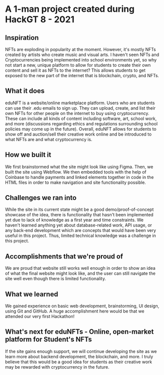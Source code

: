 # A 1-man project created during HackGT 8 - 2021
## Inspiration
NFTs are exploding in popularity at the moment. However, it's mostly NFTs created by artists who create music and visual arts. I haven't seen NFTs and Cryptocurrencies being implemented into school environments yet, so why not start a new, unique platform to allow for students to create their own content and sell it as NFTs to the internet? This allows students to get exposed to the new part of the internet that is blockchain, crypto, and NFTs.

## What it does
eduNFT is a website/online marketplace platform. Users who are students can use their .edu emails to sign up. They can upload, create, and list their own NFTs for other people on the internet to buy using cryptocurrency. These can include all kinds of content including software, art, school work, and more (discussions regarding ethics and regulations surrounding school policies may come up in the future). Overall, eduNFT allows for students to show off and auction/sell their creative work online and be introduced to what NFTs are and what cryptocurrency is.

## How we built it
We first brainstormed what the site might look like using Figma. Then, we built the site using Webflow. We then embedded tools with the help of Coinbase to handle payments and linked elements together in code in the HTML files in order to make navigation and site functionality possible.

## Challenges we ran into
While the site in its current state might be a good demo/proof-of-concept showcase of the idea, there is functionality that hasn't been implemented yet due to lack of knowledge as a first year and time constraints. We haven't learned anything yet about database-related work, API usage, or any back-end development which are concepts that would have been very useful in this project. Thus, limited technical knowledge was a challenge in this project.

## Accomplishments that we're proud of
We are proud that website still works well enough in order to show an idea of what the final website might look like, and the user can still navigate the site well even though there is limited functionality.

## What we learned
We gained experience on basic web development, brainstorming, UI design, using Git and GitHub.
A huge accomplishment here would be that we attended our very first Hackathon!

## What's next for eduNFTs - Online, open-market platform for Student's NFTs
If the site gains enough support, we will continue developing the site as we learn more about backend development, the blockchain, and more. I truly believe that this would be a good idea for students as their creative work may be rewarded with cryptocurrency in the future.
